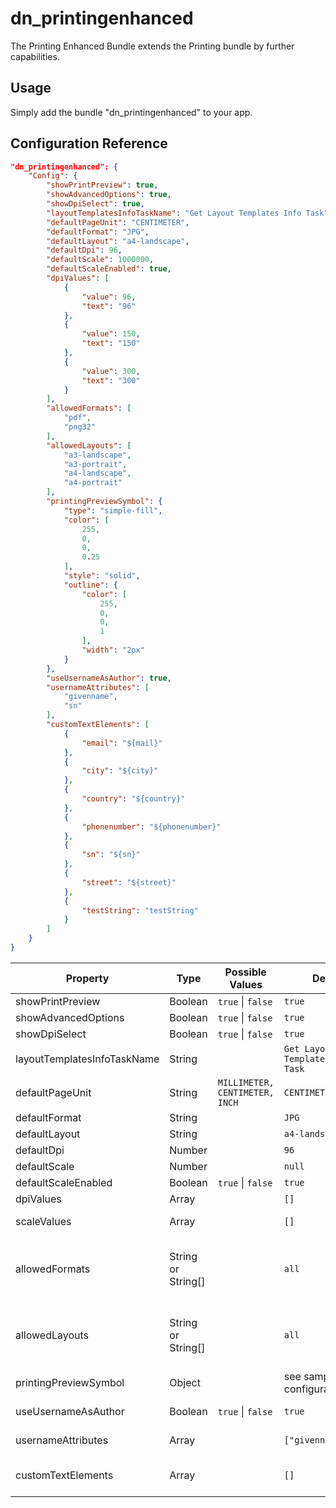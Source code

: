 # dn_printingenhanced

The Printing Enhanced Bundle extends the Printing bundle by further capabilities.

## Usage
Simply add the bundle "dn_printingenhanced" to your app.

## Configuration Reference

```json
"dn_printingenhanced": {
    "Config": {
        "showPrintPreview": true,
        "showAdvancedOptions": true,
        "showDpiSelect": true,
        "layoutTemplatesInfoTaskName": "Get Layout Templates Info Task",
        "defaultPageUnit": "CENTIMETER",
        "defaultFormat": "JPG",
        "defaultLayout": "a4-landscape",
        "defaultDpi": 96,
        "defaultScale": 1000000,
        "defaultScaleEnabled": true,
        "dpiValues": [
            {
                "value": 96,
                "text": "96"
            },
            {
                "value": 150,
                "text": "150"
            },
            {
                "value": 300,
                "text": "300"
            }
        ],
        "allowedFormats": [
            "pdf",
            "png32"
        ],
        "allowedLayouts": [
            "a3-landscape",
            "a3-portrait",
            "a4-landscape",
            "a4-portrait"
        ],
        "printingPreviewSymbol": {
            "type": "simple-fill",
            "color": [
                255,
                0,
                0,
                0.25
            ],
            "style": "solid",
            "outline": {
                "color": [
                    255,
                    0,
                    0,
                    1
                ],
                "width": "2px"
            }
        },
        "useUsernameAsAuthor": true,
        "usernameAttributes": [
            "givenname",
            "sn"
        ],
        "customTextElements": [
            {
                "email": "${mail}"
            },
            {
                "city": "${city}"
            },
            {
                "country": "${country}"
            },
            {
                "phonenumber": "${phonenumber}"
            },
            {
                "sn": "${sn}"
            },
            {
                "street": "${street}"
            },
            {
                "testString": "testString"
            }
        ]
    }
}
```

| Property                       | Type               | Possible Values                    | Default                              | Description                                                                                                                                                                                                                       |
|--------------------------------|--------------------|------------------------------------|--------------------------------------|-----------------------------------------------------------------------------------------------------------------------------------------------------------------------------------------------------------------------------------|
| showPrintPreview               | Boolean            | ```true``` &#124; ```false```      | ```true```                           | Enable the print preview.                                                                                                                                                                                                         |
| showAdvancedOptions            | Boolean            | ```true``` &#124; ```false```      | ```true```                           | Show advanced options.                                                                                                                                                                                                            |
| showDpiSelect                  | Boolean            | ```true``` &#124; ```false```      | ```true```                           | Show DPI select.                                                                                                                                                                                                                  |
| layoutTemplatesInfoTaskName    | String             |                                    | ```Get Layout Templates Info Task``` | Layout templates task name.                                                                                                                                                                                                       |
| defaultPageUnit                | String             | ```MILLIMETER, CENTIMETER, INCH``` | ```CENTIMETER```                     | Default template unit (ArcGIS Server < 10.6).                                                                                                                                                                                     |
| defaultFormat                  | String             |                                    | ```JPG```                            | Default print format.                                                                                                                                                                                                             |
| defaultLayout                  | String             |                                    | ```a4-landscape```                   | Default print template.                                                                                                                                                                                                           |
| defaultDpi                     | Number             |                                    | ```96```                             | Default dpi value.                                                                                                                                                                                                                |
| defaultScale                   | Number             |                                    | ```null```                           | Default scale value.                                                                                                                                                                                                              |
| defaultScaleEnabled            | Boolean            | ```true``` &#124; ```false```      | ```true```                           | Enables the fix scale checkbox on app start.                                                                                                                                                                                      |
| dpiValues                      | Array              |                                    | ```[]```                             | Available dpi values.                                                                                                                                                                                                             |
| scaleValues                    | Array              |                                    | ```[]```                             | Available scale values. If the array is filled, a select will be available in the UI instead of a text field.                                                                                                                     |
| allowedFormats                 | String or String[] |                                    | ```all```                            | Specify the print output file format(s) that the user can select based on the options available from the print service. See: https://developers.arcgis.com/javascript/latest/api-reference/esri-widgets-Print.html#allowedFormats |
| allowedLayouts                 | String or String[] |                                    | ```all```                            | Specify the print output layout(s) that the user can select based on the options available from the print service. See: https://developers.arcgis.com/javascript/latest/api-reference/esri-widgets-Print.html#allowedLayouts      |
| printingPreviewSymbol          | Object             |                                    | see sample configuration             | Print preview symbol.                                                                                                                                                                                                             |
| useUsernameAsAuthor            | Boolean            | ```true``` &#124; ```false```      | ```true```                           | Use the currently logged in user to pre-enter the author.                                                                                                                                                                         |
| usernameAttributes             | Array              |                                    | ```["givenname","sn"]```             | Attributes of the user for determining the user name.                                                                                                                                                                             |
| customTextElements             | Array              |                                    | ```[]```                             | Define custom text elements that are available in the print template. You can use strings or replacer for values of the user object.                                                                                              |
